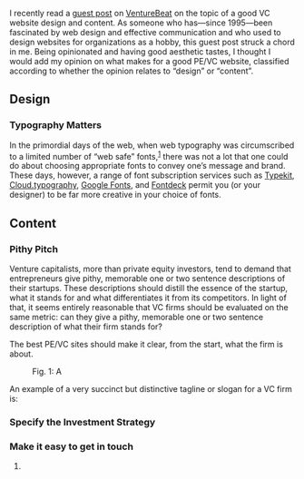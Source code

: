 <p class="lede">I recently read a <a href="http://venturebeat.com/2015/03/28/dear-vcs-clean-up-your-websites/">guest post</a> on <a href="http://venturebeat.com/">VentureBeat</a> on the topic of a good <acronym>VC</acronym> website design and content. As someone who has—since 1995—been fascinated by web design and effective communication and who used to design websites for organizations as a hobby, this guest post struck a chord in me. Being opinionated and having good aesthetic tastes, I thought I would add my opinion on what makes for a good <acronym>PE</acronym>/<acronym>VC</acronym> website, classified according to whether the opinion relates to “design” or “content”.</p>

## Design

### Typography Matters 

In the primordial days of the web, when web typography was circumscribed to a limited number of “web safe” fonts,<sup><a href="#fn01" id="fref01">1</a></sup> there was not a lot that one could do about choosing appropriate fonts to convey one’s message and brand. These days, however, a range of font subscription services such as [Typekit](https://typekit.com/), [Cloud.typography](http://www.typography.com/cloud/welcome/), [Google Fonts](http://www.google.com/fonts/), and [Fontdeck](http://fontdeck.com/) permit you (or your designer) to be far more creative in your choice of fonts.



## Content 

### Pithy Pitch

Venture capitalists, more than private equity investors, tend to demand that entrepreneurs give pithy, memorable one or two sentence descriptions of their startups. These descriptions should distill the essence of the startup, what it stands for and what differentiates it from its competitors. In light of that, it seems entirely reasonable that <acronym>VC</acronym> firms should be evaluated on the same metric: can they give a pithy, memorable one or two sentence description of what their firm stands for?

The best <acronym>PE</acronym>/<acronym>VC</acronym> sites should make it clear, from the start, what the firm is about. 

<figure class="">
    <img src=""/>
    <figcaption><span>Fig. 1</span>: A </figcaption>
</figure>

An example of a very succinct but distinctive tagline or slogan for a <acronym>VC</acronym> firm is: 

### Specify the Investment Strategy



### Make it easy to get in touch 



<div class="footnotes">
    <ol>
        <li id="fn01"> <a href=""></a></li>
    </ol>
</div>
